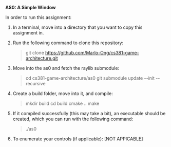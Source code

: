 **AS0: A Simple Window**

In order to run this assignment:

1. In a terminal, move into a directory that you want to copy this assignment in.
2. Run the following command to clone this repository:

   > git clone https://github.com/Marlo-Ong/cs381-game-architecture.git
   >
3. Move into the as0 and fetch the raylib submodule:

   > cd cs381-game-architecture/as0
   > git submodule update --init --recursive
   >
4. Create a build folder, move into it, and compile:

   > mkdir build
   > cd build
   > cmake ..
   > make
   >
5. If it compiled successfully (this may take a bit), an executable should be created, which you can run with the following command:

   > ./as0
   >
6. To enumerate your controls (if applicable): [NOT APPICABLE]
